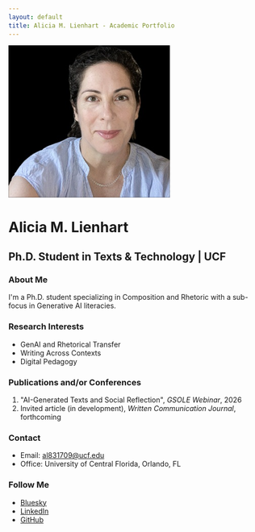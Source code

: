 ```yaml
---
layout: default
title: Alicia M. Lienhart - Academic Portfolio
---
```


![Featured Image](/assets/featured-image.jpg)

# Alicia M. Lienhart
## Ph.D. Student in Texts & Technology | UCF

### About Me
I'm a Ph.D. student specializing in Composition and Rhetoric with a sub-focus in Generative AI literacies.

### Research Interests
- GenAI and Rhetorical Transfer
- Writing Across Contexts
- Digital Pedagogy

### Publications and/or Conferences
1. "AI-Generated Texts and Social Reflection", *GSOLE Webinar*, 2026  
2. Invited article (in development), *Written Communication Journal*, forthcoming

### Contact
- Email: al831709@ucf.edu
- Office: University of Central Florida, Orlando, FL

### Follow Me
- [Bluesky](https://bsky.app/your_bluesky_handle)
- [LinkedIn](https://linkedin.com/in/your_linkedin_profile)
- [GitHub](https://github.com/AML1821)

